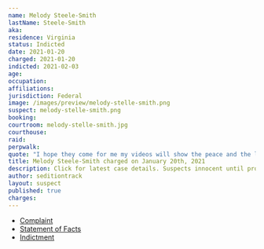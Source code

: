 ```yaml
---
name: Melody Steele-Smith
lastName: Steele-Smith
aka:
residence: Virginia
status: Indicted
date: 2021-01-20
charged: 2021-01-20
indicted: 2021-02-03
age:
occupation:
affiliations:
jurisdiction: Federal
image: /images/preview/melody-stelle-smith.png
suspect: melody-stelle-smith.png
booking:
courtroom: melody-stelle-smith.jpg
courthouse:
raid:
perpwalk:
quote: "I hope they come for me my videos will show the peace and the lies on the news."
title: Melody Steele-Smith charged on January 20th, 2021
description: Click for latest case details. Suspects innocent until proven guilty.
author: seditiontrack
layout: suspect
published: true
charges:
---
```

- [Complaint](https://www.justice.gov/file/1360206/download)
- [Statement of Facts](https://www.justice.gov/file/1360206/download)
- [Indictment](https://assets.documentcloud.org/documents/20471979/steele-smith.pdf)